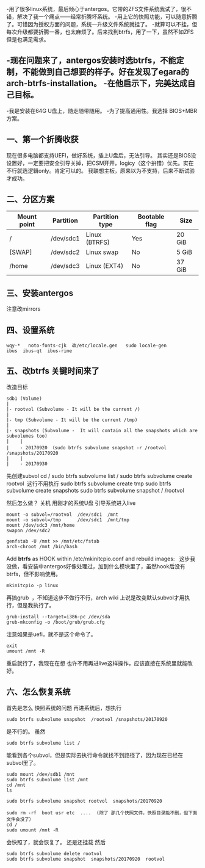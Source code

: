 -用了很多linux系统，最后倾心于antergos。它带的ZFS文件系统我试了，很不错，解决了我一个痛点——经常折腾坏系统。
-用上它的快照功能，可以随意折腾了。可惜因为授权方面的问题，系统一升级文件系统就挂了。
-就算可以不挂，但每次升级都要折腾一番，也太麻烦了。后来找到btrfs，用了一下，虽然不如ZFS但是也满足需求。

-现在问题来了，antergos安装时选btrfs，不能定制，不能做到自己想要的样子。好在发现了egara的arch-btrfs-installation。
-在他启示下，完美达成自己目标。
--------------------------------

-我是安装在64G U盘上，随走随带随用。
-为了提高通用性。我选择 BIOS+MBR方案。

## 一、第一个折腾收获 ##
现在很多电脑都支持UEFI，做好系统，插上U盘后，无法引导。
其实还是BIOS没设置好，一定要把安全引导关掉，把CSM开开，logicy（这个拚错）优先。实在不行就选逻辑only。肯定可以的。
我联想主板，原来以为不支持，后来不断试验才成功。


## 二、分区方案 ## 

| Mount point | Partition | Partition type      | Bootable flag | Size   |
|-------------|-----------|---------------------|---------------|--------|
| /           | /dev/sdc1 | Linux (BTRFS)       | Yes           | 20 GiB |
| [SWAP]      | /dev/sdc2 | Linux swap          | No            | 5 GiB  |
| /home       | /dev/sdc3 | Linux (EXT4)        | No            | 37 GiB |

## 三、安装antergos ##
注意改mirrors

##  四、设置系统 ##

```
wqy-*   noto-fonts-cjk  改/etc/locale.gen   sudo locale-gen
ibus  ibus-qt  ibus-rime
```

## 五、改btrfs   关键时间来了 ##
改造目标
```
sdb1 (Volume)
|
|- rootvol (Subvolume - It will be the current /)
|     
|- tmp (Subvolume - It will be the current /tmp)
|
|- snapshots (Subvolume -  It will contain all the snapshots which are subvolumes too)
|    |
|    - 20170920 （sudo btrfs subvolume snapshot -r /rootvol  /snapshots/20170920
|    |
|    - 20170930
```
先创建subvol
cd /
sudo btrfs subvolume list /
sudo btrfs subvolume create rootvol  这行不用执行
sudo btrfs subvolume create tmp
sudo btrfs subvolume create snapshots
sudo btrfs subvolume snapshot / /rootvol

然后怎么做？
关机  用刚才的系统U盘 引导系统进入live
```
mount -o subvol=/rootvol  /dev/sdc1  /mnt
mount -o subvol=/tmp      /dev/sdc1  /mnt/tmp
mount /dev/sdc3 /mnt/home
swapon /dev/sdc2
```
```
genfstab -U /mnt >> /mnt/etc/fstab
arch-chroot /mnt /bin/bash
```
Add **btrfs** as HOOK within /etc/mkinitcpio.conf and rebuild images:   
这步我没做，看安装中antergos好像处理过，加到什么模块里了，虽然hook后没有btrfs，但不影响使用。
```
mkinitcpio -p linux
```
再搞grub  ，不知道这步不做行不行，arch wiki 上说是改变默认subvol才用执行，但是我执行了。
```
grub-install --target=i386-pc /dev/sda
grub-mkconfig -o /boot/grub/grub.cfg
```
注意如果是uefi，就不是这个命令了。
```
exit
umount /mnt -R
```

重启就行了，我现在在想 也许不用再进live这样操作，应该直接在系统里就能改好。

## 六、怎么恢复系统 ##
首先是怎么 快照系统的问题
再进系统后，想执行
```
sudo btrfs subvolume snapshot  /rootvol /snapshots/20170920
```
是不行的。
虽然
```
sudo btrfs subvolume list /
```
能看到各个subvol，但是实际去执行命令就找不到路径了，因为现在已经在subvol里了。
```
sudo mount /dev/sdb1 /mnt
sudo btrfs subvolume list /mnt
cd /mnt 
ls

sudo btrfs subvolume snapshot rootvol  snapshots/20170920

sudo rm -rf  boot usr etc  ....  (除了 那几个快照文件，快照目录能不删，但下面文件会没了）
cd /
sudo umount /mnt -R
```

会快照了，就会恢复了。
还是还挂载
然后
```
sudo btrfs subvolume delete rootvol  
sudo btrfs subvolume snapshot  snapshots/20170920  rootvol 
```


